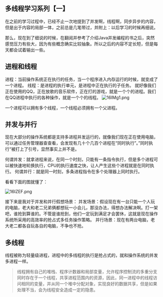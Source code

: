 ## 多线程学习系列【一】

在之前的学习过程中，已经不止一次地提到了并发啊，线程啊，同步异步的内容，但是出于内容的局部一体，之前总是几笔带过，并附上：以后学习的时候再细说。

那么，现在到了细说的时候，在翻阅并参考了介绍Java并发编程的书之后，突然感觉压力有些大，因为有些概念确实比较抽象。所以之后的内容不定长短，但是每天都会试着输出一些。

## 进程和线程

进程：当前操作系统正在执行的任务，当一个程序进入内存运行的时候，就变成了一个进程。
线程：是进程的执行单元，是进程中正在执行的子任务。
就好像我们正在使用的QQ，正在放歌的音乐软件，正在打的游戏，就是一个个的进程。我们在QQ进程中执行的各种操作，就是一个个的线程。
![16IMg1.png](https://s2.ax1x.com/2020/02/06/16IMg1.png)

一个进程可以拥有多个线程，一个线程必须拥有一个父进程。


## 并发与并行
现在大部分的操作系统都是支持多进程并发运行的，就像我们现在正在使用电脑，可以通过任务管理器查查看，会发现有几十个几百个进程在“同时执行”。”同时执行“被打上了引号，显然事实上并不是。

何谓并发：就拿进程来说，在同一个时刻，只能有一条指令执行，但是多个进程可以被快速地轮换执行，CPU的执行速度之快，让人产生这些个进程就是在同时执行。
何谓并行：就是同一时刻，多条进程指令在多个处理器上同时执行。

看看下面的图就懂了：

![16IZEF.png](https://s2.ax1x.com/2020/02/06/16IZEF.png)

接下来是我对于并发和并行假想场景：
并发场景：假设现在有一台只能一个人玩的电脑，老大和老二兄弟俩都想玩一小会儿，那没办法，得想办法解决啊。打一架吧，谁抢到算谁的。不管是谁抢到，他们一定玩到满足才会罢休，这就是现在操作系统所采用的高效率的抢占式多任务操作策略。
并行场景：现在有两台电脑，老大老二都各自玩各自的电脑，不争也不抢。

## 多线程

线程被称为轻量级进程，进程中的多线程的执行是抢占式的，就和操作系统的并发多进程一样。

> 线程拥有自己的堆栈、程序计数器和局部变量，允许程序控制流的多重分支同时存在于一个线程，共享进程范围内的资源，因此，同一进程中的线程访问相同的变量，并从同一个堆中分配对象，实现良好的数据共享，但是如果处理不当，会为线程安全造成一定的隐患。